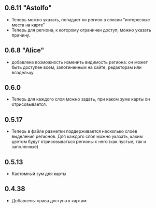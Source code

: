 ## 0.6.11 "Astolfo"

- Теперь можно указать, попадает ли регион в списки "интересные места на карте"
- Теперь для региона, к которому ограничен доступ, можно указать причину.

## 0.6.8 "Alice"

- добавлена возможность изменить видимость региона: он может быть доступен всем, залогиненным на сайте, редакторам или владельцу

## 0.6.0

- Теперь для каждого слоя можно задать, при каком зуме карты он отрисовывается.


## 0.5.17

- Теперь в файле разметки поддерживается несколько слоёв выделения регионов. Для каждого слоя можно указать, каким цветом будут
отрисовываться регионы с него (как пустые, так и заполенные)

## 0.5.13

- Кастомный зум для карты

## 0.4.38

- Добавлены права доступа к картам
